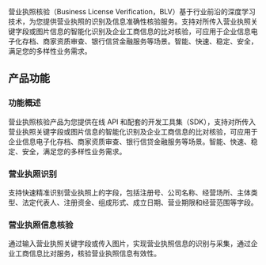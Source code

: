 ﻿营业执照核验（Business License Verification，BLV）基于行业前沿的深度学习技术，为您提供营业执照的识别及信息准确性核验服务。支持对所传入营业执照关键字段或图片信息的智能化识别及企业工商信息的比对核验，可应用于企业信息电子化存档、商家资质审查、银行信贷金融服务等场景。智能、快速、稳定、安全，满足您的多样性业务需求。

## 产品功能

### 功能概述
营业执照核验产品为您提供在线 API 和配套的开发工具集（SDK），支持对所传入营业执照关键字段或图片信息的智能化识别及企业工商信息的比对核验，可应用于企业信息电子化存档、商家资质审查、银行信贷金融服务等场景。智能、快速、稳定、安全，满足您的多样性业务需求。

### 营业执照识别
支持快速精准识别营业执照上的字段，包括注册号、公司名称、经营场所、主体类型、法定代表人、注册资金、组成形式、成立日期、营业期限和经营范围等字段。

### 营业执照信息核验
通过输入营业执照关键字段或传入图片，实现营业执照信息的识别与采集，通过企业工商信息比对服务，核验营业执照信息有效性。

